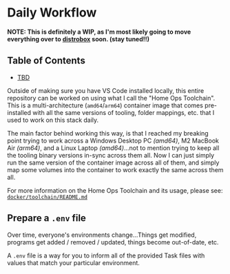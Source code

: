 # Daily Workflow

**NOTE: This is definitely a WIP, as I'm most likely going to move everything over to [distrobox](https://github.com/89luca89/distrobox) soon. (stay tuned!!)**

## Table of Contents

* [TBD](#)

Outside of making sure you have VS Code installed locally, this entire repository can be worked on using what I call the "Home Ops Toolchain". This is a multi-architecture (`amd64`/`arm64`) container image that comes pre-installed with all the same versions of tooling, folder mappings, etc. that I used to work on this stack daily.

The main factor behind working this way, is that I reached my breaking point trying to work across a Windows Desktop PC _(amd64)_, M2 MacBook Air _(arm64)_, and a Linux Laptop _(amd64)_...not to mention trying to keep all the tooling binary versions in-sync across them all. Now I can just simply run the same version of the container image across all of them, and simply map some volumes into the container to work exactly the same across them all.

For more information on the Home Ops Toolchain and its usage, please see: [`docker/toolchain/README.md`](docker/toolchain/README.md)

## Prepare a `.env` file

Over time, everyone's environments change...Things get modified, programs get added / removed / updated, things become out-of-date, etc.

A `.env` file is a way for you to inform all of the provided Task files with values that match your particular environment.
